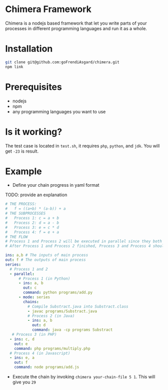 # Chimera Framework

Chimera is a nodejs based framework that let you write parts of your processes in different programming languages and run it as a whole.

# Installation

```sh
git clone git@github.com:goFrendiAsgard/chimera.git
npm link
```

# Prerequisites

* nodejs
* npm
* any programming languages you want to use

# Is it working?

The test case is located in `test.sh`, it requires `php`, `python`, and `jdk`.
You will get `-23` is result.

# Example

* Define your chain progress in yaml format

TODO: provide an explanation

```yaml
# THE PROCESS:
#   f = ((a+b) * (a-b)) + a
# THE SUBPROCESSES
#   Process 1: c = a + b 
#   Process 2: d = a - b
#   Process 3: e = c * d
#   Process 4: f = e + a
# THE FLOW
# Process 1 and Process 2 will be executed in parallel since they both aren't depend to each another
# After Process 1 and Process 2 finished, Process 3 and Process 4 should be executed in serial as Process 3 depend on both Process 1 and 2, and Process 4 depend on Process 3

ins: a,b # The inputs of main process
out: f # The outputs of main process
series:
  # Process 1 and 2
  - parallel:
      # Process 1 (in Python)
      - ins: a, b
        out: c
        command: python programs/add.py
      - mode: series
        chains:
          # Compile Substract.java into Substract.class
          - javac programs/Substract.java
          # Process 2 (in Java)
          - ins: a, b
            out: d
            command: java -cp programs Substract
   # Process 3 (in PHP)
  - ins: c, d
    out: e
    command: php programs/multiply.php
  # Process 4 (in Javascript)
  - ins: e, a
    out: f
    command: node programs/add.js
```

* Execute the chain by invoking `chimera your-chain-file 5 1`. This will give you `29`
